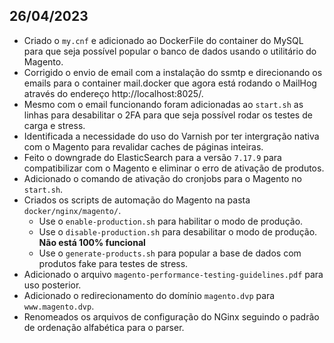 

## 26/04/2023
- Criado o `my.cnf` e adicionado ao DockerFile do container do MySQL para que seja possível popular o banco de dados usando
o utilitário do Magento.
- Corrigido o envio de email com a instalação do ssmtp e direcionando os emails para o container mail.docker que agora 
está rodando o MailHog através do endereço http://localhost:8025/.
- Mesmo com o email funcionando foram adicionadas ao `start.sh` as linhas para desabilitar o 2FA para que seja possível 
rodar os testes de carga e stress.
- Identificada a necessidade do uso do Varnish por ter intergração nativa com o Magento para revalidar caches de páginas 
inteiras.
- Feito o downgrade do ElasticSearch para a versão `7.17.9` para compatibilizar com o Magento e eliminar o erro de 
ativação de produtos.
- Adicionado o comando de ativação do cronjobs para o Magento no `start.sh`.
- Criados os scripts de automação do Magento na pasta `docker/nginx/magento/`.
  - Use o `enable-production.sh` para habilitar o modo de produção.
  - Use o `disable-production.sh` para desabilitar o modo de produção. **Não está 100% funcional**
  - Use o `generate-products.sh` para popular a base de dados com produtos fake para testes de stress.
- Adicionado o arquivo `magento-performance-testing-guidelines.pdf` para uso posterior.
- Adicionado o redirecionamento do domínio `magento.dvp` para `www.magento.dvp`.
- Renomeados os arquivos de configuração do NGinx seguindo o padrão de ordenação alfabética para o parser.









